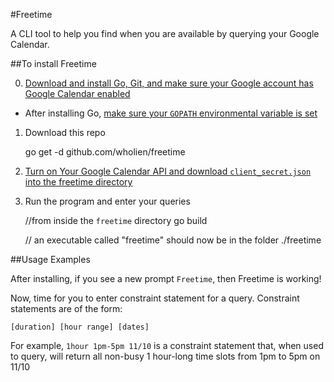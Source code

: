 #Freetime

A CLI tool to help you find when you are available by querying your Google Calendar.

##To install Freetime

0) [Download and install Go, Git, and make sure your Google account has Google Calendar enabled](https://developers.google.com/google-apps/calendar/quickstart/go#prerequisites)

  * After installing Go, [make sure your `GOPATH` environmental variable is set](https://golang.org/doc/install)

1) Download this repo

    go get -d github.com/wholien/freetime

2) [Turn on Your Google Calendar API and download `client_secret.json` into the freetime directory](https://developers.google.com/google-apps/calendar/quickstart/go#step_1_turn_on_the_api_name)

3) Run the program and enter your queries

    //from inside the `freetime` directory
    go build

    // an executable called "freetime" should now be in the folder
    ./freetime

##Usage Examples

After installing, if you see a new prompt `Freetime`, then Freetime is working!

Now, time for you to enter constraint statement for a query. Constraint statements are of the form:

    [duration] [hour range] [dates]

For example, `1hour 1pm-5pm 11/10` is a constraint statement that, when used to query, will return all non-busy 1 hour-long time slots from 1pm to 5pm on 11/10
